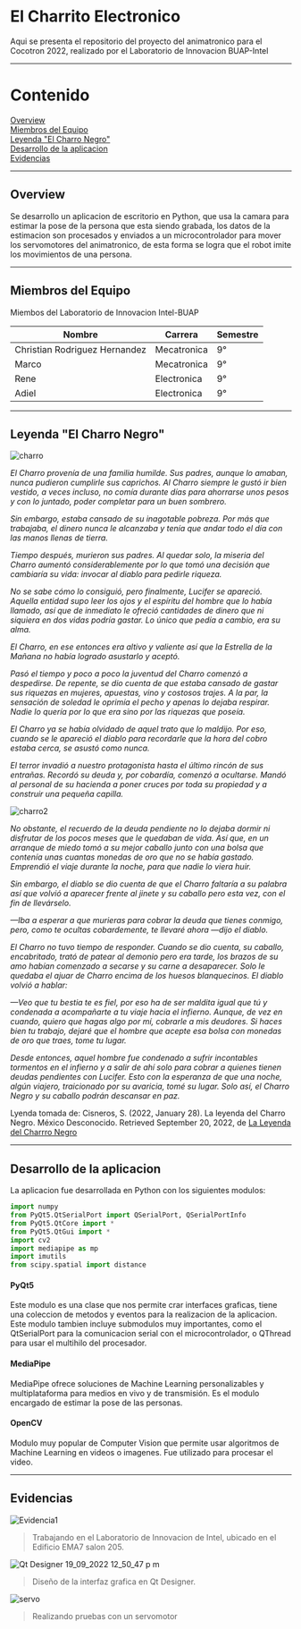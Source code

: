 # El Charrito Electronico

Aqui se presenta el repositorio del proyecto del animatronico para el Cocotron 2022, realizado por el Laboratorio de Innovacion BUAP-Intel 
____

# Contenido

[Overview](#overview)  
[Miembros del Equipo](#miembros-del-equipo)  
[Leyenda "El Charro Negro"](#leyenda-el-charro-negro)  
[Desarrollo de la aplicacion](#desarrollo-de-la-aplicacion)  
[Evidencias](#evidencias)  
<a name="headers"/>
____

## Overview
Se desarrollo un aplicacion de escritorio en Python, que usa la camara para estimar la pose de la persona que esta siendo grabada, 
los datos de la estimacion son procesados y enviados a un microcontrolador para mover los servomotores del animatronico, de esta forma se logra que el robot 
imite los movimientos de una persona.
____
     
## Miembros del Equipo
Miembos del Laboratorio de Innovacion Intel-BUAP

|           Nombre              | Carrera         |  Semestre    |
|------------------------------ | ----------------|---------------
|Christian Rodriguez Hernandez  | Mecatronica     |     9°       |
|Marco  | Mecatronica     |     9°       |
|Rene  | Electronica     |     9°       |
|Adiel  | Electronica     |     9°       |
____

## Leyenda "El Charro Negro"

![charro](https://user-images.githubusercontent.com/85959332/191128216-8168bf73-f4b9-4af3-9dc5-f9ff2873f77d.png)

_El Charro provenía de una familia humilde. Sus padres, aunque lo amaban, nunca pudieron cumplirle sus caprichos. Al Charro siempre le gustó ir bien vestido, a veces incluso, no comía durante días para ahorrarse unos pesos y con lo juntado, poder completar para un buen sombrero._

_Sin embargo, estaba cansado de su inagotable pobreza. Por más que trabajaba, el dinero nunca le alcanzaba y tenía que andar todo el día con las manos llenas de tierra._

_Tiempo después, murieron sus padres. Al quedar solo, la miseria del Charro aumentó considerablemente por lo que tomó una decisión que cambiaría su vida: invocar al diablo para pedirle riqueza._

_No se sabe cómo lo consiguió, pero finalmente, Lucifer se apareció. Aquella entidad supo leer los ojos y el espíritu del hombre que lo había llamado, así que de inmediato le ofreció cantidades de dinero que ni siquiera en dos vidas podría gastar. Lo único que pedía a cambio, era su alma._

_El Charro, en ese entonces era altivo y valiente así que la Estrella de la Mañana no había logrado asustarlo y aceptó._

_Pasó el tiempo y poco a poco la juventud del Charro comenzó a despedirse. De repente, se dio cuenta de que estaba cansado de gastar sus riquezas en mujeres, apuestas, vino y costosos trajes. A la par, la sensación de soledad le oprimía el pecho y apenas lo dejaba respirar. Nadie lo quería por lo que era sino por las riquezas que poseía._

_El Charro ya se había olvidado de aquel trato que lo maldijo. Por eso, cuando se le apareció el diablo para recordarle que la hora del cobro estaba cerca, se asustó como nunca._

_El terror invadió a nuestro protagonista hasta el último rincón de sus entrañas. Recordó su deuda y, por cobardía, comenzó a ocultarse. Mandó al personal de su hacienda a poner cruces por toda su propiedad y a construir una pequeña capilla._

![charro2](https://user-images.githubusercontent.com/85959332/191129567-df92f352-24f9-4221-8ecc-106071aa0f96.png)

_No obstante, el recuerdo de la deuda pendiente no lo dejaba dormir ni disfrutar de los pocos meses que le quedaban de vida. Así que, en un arranque de miedo tomó a su mejor caballo junto con una bolsa que contenía unas cuantas monedas de oro que no se había gastado. Emprendió el viaje durante la noche, para que nadie lo viera huir._

_Sin embargo, el diablo se dio cuenta de que el Charro faltaría a su palabra así que volvió a aparecer frente al jinete y su caballo pero esta vez, con el fin de llevárselo._

_—Iba a esperar a que murieras para cobrar la deuda que tienes conmigo, pero, como te ocultas cobardemente, te llevaré ahora —dijo el diablo._

_El Charro no tuvo tiempo de responder. Cuando se dio cuenta, su caballo, encabritado, trató de patear al demonio pero era tarde, los brazos de su amo habían comenzado a secarse y su carne a desaparecer. Solo le quedaba el ajuar de Charro encima de los huesos blanquecinos. El diablo volvió a hablar:_

_—Veo que tu bestia te es fiel, por eso ha de ser maldita igual que tú y condenada a acompañarte a tu viaje hacia el infierno. Aunque, de vez en cuando, quiero que hagas algo por mí, cobrarle a mis deudores. Si haces bien tu trabajo, dejaré que el hombre que acepte esa bolsa con monedas de oro que traes, tome tu lugar._

_Desde entonces, aquel hombre fue condenado a sufrir incontables tormentos en el infierno y a salir de ahí solo para cobrar a quienes tienen deudas pendientes con Lucifer. Esto con la esperanza de que una noche, algún viajero, traicionado por su avaricia, tomé su lugar. Solo así, el Charro Negro y su caballo podrán descansar en paz._

Lyenda tomada de: Cisneros, S. (2022, January 28). La leyenda del Charro Negro. México Desconocido. Retrieved September 20, 2022, de [La Leyenda del Charrro Negro](https://www.mexicodesconocido.com.mx/la-leyenda-del-charro-negro.html)
____

## Desarrollo de la aplicacion
La aplicacion fue desarrollada en Python con los siguientes modulos:

```python
import numpy
from PyQt5.QtSerialPort import QSerialPort, QSerialPortInfo
from PyQt5.QtCore import *
from PyQt5.QtGui import *
import cv2
import mediapipe as mp
import imutils
from scipy.spatial import distance
```
#### PyQt5
Este modulo es una clase que nos permite crar interfaces graficas, tiene una coleccion de metodos y eventos para la realizacion de la aplicacion.
Este modulo tambien incluye submodulos muy importantes, como el QtSerialPort para la comunicacion serial con el microcontrolador, o QThread para usar el multihilo del procesador.

#### MediaPipe
MediaPipe ofrece soluciones de Machine Learning personalizables y multiplataforma para medios en vivo y de transmisión.
Es el modulo encargado de estimar la pose de las personas.

#### OpenCV
Modulo muy popular de Computer Vision que permite usar algoritmos de Machine Learning en videos o imagenes. 
Fue utilizado para procesar el video.
____

## Evidencias
![Evidencia1](https://user-images.githubusercontent.com/85959332/191079474-2e9e440d-6382-4ff6-ba26-5d29fe0b017b.jpg)
> Trabajando en el Laboratorio de Innovacion de Intel, ubicado en el Edificio EMA7 salon 205.

![Qt Designer 19_09_2022 12_50_47 p  m](https://user-images.githubusercontent.com/85959332/191081543-f181fedd-51fe-49eb-ba49-695e9d3d2f43.png)
> Diseño de la interfaz grafica en Qt Designer.

![servo](https://user-images.githubusercontent.com/85959332/191537964-e1dc9e72-e472-43aa-aa1d-9807bcfc993b.jpg)
> Realizando pruebas con un servomotor

